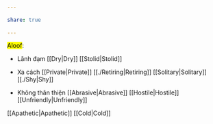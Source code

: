 ---  
share: true  
---  
<mark class="hltr-grey-gainsboro">Aloof</mark>:  
- Lãnh đạm [[Dry|Dry]] [[Stolid|Stolid]]  
- Xa cách [[Private|Private]] [[./Retiring|Retiring]] [[Solitary|Solitary]] [[./Shy|Shy]]  
- Không thân thiện [[Abrasive|Abrasive]] [[Hostile|Hostile]] [[Unfriendly|Unfriendly]]  
[[Apathetic|Apathetic]] [[Cold|Cold]]